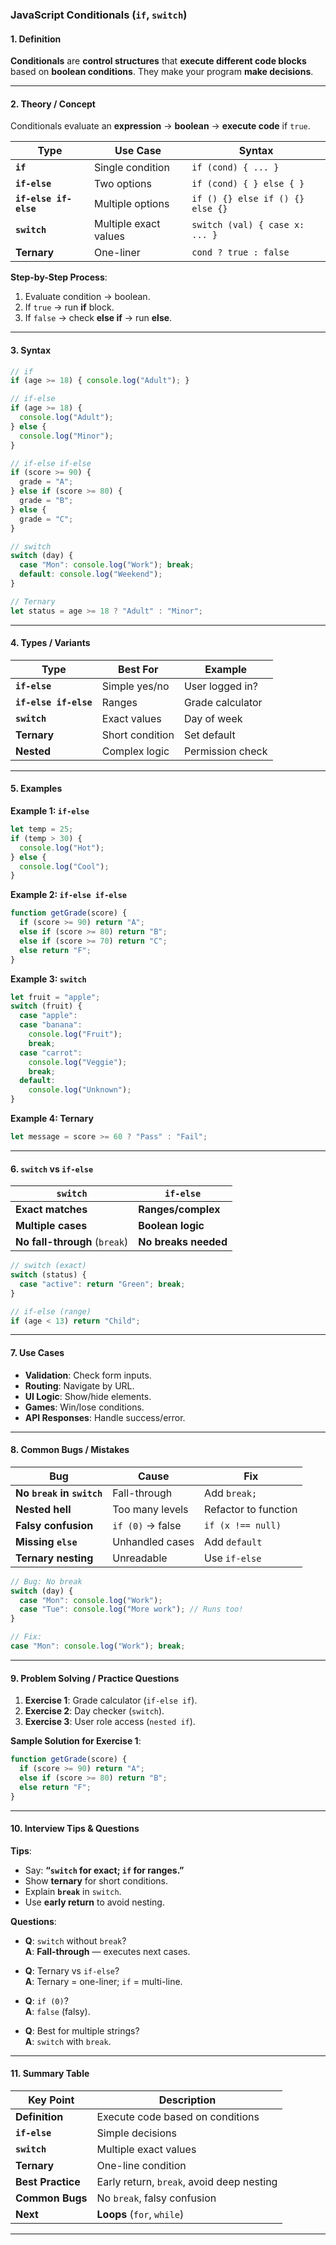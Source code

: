 ### JavaScript Conditionals (`if`, `switch`)

#### 1. Definition
**Conditionals** are **control structures** that **execute different code blocks** based on **boolean conditions**. They make your program **make decisions**.

---

#### 2. Theory / Concept
Conditionals evaluate an **expression** → **boolean** → **execute code** if `true`.

| Type | Use Case | Syntax |
|------|----------|--------|
| **`if`** | Single condition | `if (cond) { ... }` |
| **`if-else`** | Two options | `if (cond) { } else { }` |
| **`if-else if-else`** | Multiple options | `if () {} else if () {} else {}` |
| **`switch`** | Multiple exact values | `switch (val) { case x: ... }` |
| **Ternary** | One-liner | `cond ? true : false` |

**Step-by-Step Process**:
1. Evaluate condition → boolean.
2. If `true` → run **if** block.
3. If `false` → check **else if** → run **else**.

---

#### 3. Syntax

```js
// if
if (age >= 18) { console.log("Adult"); }

// if-else
if (age >= 18) {
  console.log("Adult");
} else {
  console.log("Minor");
}

// if-else if-else
if (score >= 90) {
  grade = "A";
} else if (score >= 80) {
  grade = "B";
} else {
  grade = "C";
}

// switch
switch (day) {
  case "Mon": console.log("Work"); break;
  default: console.log("Weekend");
}

// Ternary
let status = age >= 18 ? "Adult" : "Minor";
```

---

#### 4. Types / Variants

| Type | Best For | Example |
|------|----------|---------|
| **`if-else`** | Simple yes/no | User logged in? |
| **`if-else if-else`** | Ranges | Grade calculator |
| **`switch`** | Exact values | Day of week |
| **Ternary** | Short condition | Set default |
| **Nested** | Complex logic | Permission check |

---

#### 5. Examples

**Example 1: `if-else`**
```js
let temp = 25;
if (temp > 30) {
  console.log("Hot");
} else {
  console.log("Cool");
}
```

**Example 2: `if-else if-else`**
```js
function getGrade(score) {
  if (score >= 90) return "A";
  else if (score >= 80) return "B";
  else if (score >= 70) return "C";
  else return "F";
}
```

**Example 3: `switch`**
```js
let fruit = "apple";
switch (fruit) {
  case "apple":
  case "banana":
    console.log("Fruit");
    break;
  case "carrot":
    console.log("Veggie");
    break;
  default:
    console.log("Unknown");
}
```

**Example 4: Ternary**
```js
let message = score >= 60 ? "Pass" : "Fail";
```

---

#### 6. `switch` vs `if-else`

| `switch` | `if-else` |
|----------|-----------|
| **Exact matches** | **Ranges/complex** |
| **Multiple cases** | **Boolean logic** |
| **No fall-through** (`break`) | **No breaks needed** |

```js
// switch (exact)
switch (status) {
  case "active": return "Green"; break;
}

// if-else (range)
if (age < 13) return "Child";
```

---

#### 7. Use Cases

- **Validation**: Check form inputs.
- **Routing**: Navigate by URL.
- **UI Logic**: Show/hide elements.
- **Games**: Win/lose conditions.
- **API Responses**: Handle success/error.

---

#### 8. Common Bugs / Mistakes

| Bug | Cause | Fix |
|-----|-------|-----|
| **No `break` in `switch`** | Fall-through | Add `break;` |
| **Nested hell** | Too many levels | Refactor to function |
| **Falsy confusion** | `if (0)` → false | `if (x !== null)` |
| **Missing `else`** | Unhandled cases | Add `default` |
| **Ternary nesting** | Unreadable | Use `if-else` |

```js
// Bug: No break
switch (day) {
  case "Mon": console.log("Work");
  case "Tue": console.log("More work"); // Runs too!
}

// Fix:
case "Mon": console.log("Work"); break;
```

---

#### 9. Problem Solving / Practice Questions

1. **Exercise 1**: Grade calculator (`if-else if`).
2. **Exercise 2**: Day checker (`switch`).
3. **Exercise 3**: User role access (`nested if`).

**Sample Solution for Exercise 1**:
```js
function getGrade(score) {
  if (score >= 90) return "A";
  else if (score >= 80) return "B";
  else return "F";
}
```

---

#### 10. Interview Tips & Questions

**Tips**:
- Say: **“`switch` for exact; `if` for ranges.”**
- Show **ternary** for short conditions.
- Explain **`break`** in `switch`.
- Use **early return** to avoid nesting.

**Questions**:

- **Q**: `switch` without `break`?  
  **A**: **Fall-through** — executes next cases.

- **Q**: Ternary vs `if-else`?  
  **A**: Ternary = one-liner; `if` = multi-line.

- **Q**: `if (0)`?  
  **A**: `false` (falsy).

- **Q**: Best for multiple strings?  
  **A**: `switch` with `break`.

---

#### 11. Summary Table

| Key Point | Description |
|---------|-----------|
| **Definition** | Execute code based on conditions |
| **`if-else`** | Simple decisions |
| **`switch`** | Multiple exact values |
| **Ternary** | One-line condition |
| **Best Practice** | Early return, `break`, avoid deep nesting |
| **Common Bugs** | No `break`, falsy confusion |
| **Next** | **Loops** (`for`, `while`) |

---
